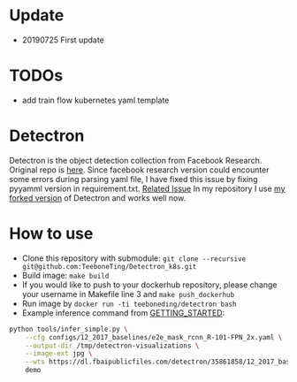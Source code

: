 # Update
* 20190725 First update

# TODOs
* add train flow kubernetes yaml template

# Detectron
Detectron is the object detection collection from Facebook Research. Original repo is [here](https://github.com/facebookresearch/Detectron). Since facebook research version could encounter some errors during parsing yaml file, I have fixed this issue by fixing pyyamml version in requirement.txt. [Related Issue](https://github.com/facebookresearch/Detectron/issues/840) In my repository I use [my forked version](https://github.com/TeeboneTing/Detectron) of Detectron and works well now.

# How to use
* Clone this repository with submodule: `git clone --recursive git@github.com:TeeboneTing/Detectron_k8s.git`
* Build image: `make build`
* If you would like to push to your dockerhub repository, please change your username in Makefile line 3 and `make push_dockerhub`
* Run image by `docker run -ti teeboneding/detectron bash`
* Example inference command from [GETTING_STARTED](https://github.com/TeeboneTing/Detectron/blob/master/GETTING_STARTED.md):
``` bash
python tools/infer_simple.py \
    --cfg configs/12_2017_baselines/e2e_mask_rcnn_R-101-FPN_2x.yaml \
    --output-dir /tmp/detectron-visualizations \
    --image-ext jpg \
    --wts https://dl.fbaipublicfiles.com/detectron/35861858/12_2017_baselines/e2e_mask_rcnn_R-101-FPN_2x.yaml.02_32_51.SgT4y1cO/output/train/coco_2014_train:coco_2014_valminusminival/generalized_rcnn/model_final.pkl \
    demo
```
